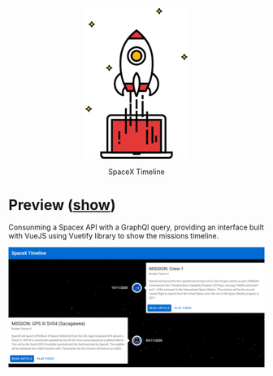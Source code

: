 <p align="center">
  <img style="width: 200px" src="https://raw.githubusercontent.com/ellyofreitas/spacex-frontend/master/content/logo.gif">
</p>

<p align="center">
  SpaceX Timeline
</p>

# Preview ([show](https://spacextimeline.netlify.app))

Consunming a Spacex API with a GraphQl query, providing an interface built with VueJS using Vuetify library to show the missions timeline.

<p align="center">
  <img src="https://raw.githubusercontent.com/ellyofreitas/spacex-frontend/master/content/demo.png">
</p>
